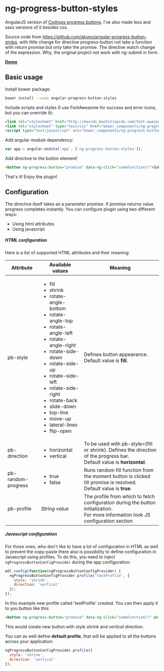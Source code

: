 # ng-progress-button-styles
AngularJS version of <a href="https://github.com/codrops/ProgressButtonStyles" target="_blank">Codrops progress buttons</a>.
I've also made less and sass versions of it besides css.

Source code from https://github.com/akveo/angular-progress-button-styles.
with little change for directive progress-button not take a function with return promise but only take the promise.
The directive watch change of the expression.
Why, the original project not work with ng-submit in form.

**[Demo][]**

Basic usage
---------------
Install bower package:
```bash
bower install --save angular-progress-button-styles
```
Include scripts and styles (I use FontAwesome for success and error icons, but you can override it):
```html
<link rel="stylesheet" href="http://maxcdn.bootstrapcdn.com/font-awesome/4.3.0/css/font-awesome.min.css">
<link rel="stylesheet" type="text/css" href="bower_components/ng-progress-button-styles/dist/ng-progress-button-styles.min.css">
<script type="text/javascript" src="bower_components/ng-progress-button-styles/dist/ng-progress-button-styles.min.js"></script>
```
Add angular module dependency:
```javascript
var app = angular.module('app', ['ng-progress-button-styles']);
```
Add directive to the button element!
```html
<button ng-progress-button="promise" data-ng-click="someFunction()">Submit</button>
```

That's it! Enjoy the plugin!

Configuration
-------------
The directive itself takes as a parameter promise. If promise returns value progress completes instantly.
You can configure plugin using two different ways:
* Using html attributes
* Using javascript

##### HTML configuration
Here is a list of supported HTML attributes and their meaning:

| Attribute | Available values | Meaning |
|---|---|---------|
| pb-style | <ul><li>fill</li><li>shrink</li><li>rotate-angle-bottom</li><li>rotate-angle-top</li><li>rotate-angle-left</li><li>rotate-angle-right</li><li>rotate-side-down</li><li>rotate-side-up</li><li>rotate-side-left</li><li>rotate-side-right</li><li>rotate-back</li><li>slide-down</li><li>top-line</li><li>move-up</li><li>lateral-lines</li><li>flip-open</li></ul> | Defines button appearance. Default value is <b>fill</b>. |
| pb-direction | <ul><li>horizontal</li><li>vertical</li></ul> | To be used with pb-style=(fill or shrink). Defines the direction of the progress bar.<br/> Default value is <b>horizontal</b>. |
| pb-random-progress | <ul><li>true</li><li>false</li></ul> | Runs random fill function from the moment button is clicked till promise is resolved.<br/> Default value is <b>true</b>. |
| pb-profile | _String value_ | The profile from which to fetch configuration during the button initialization.<br/> For more information look JS configuration section |
 
##### Javascript configuration
For those ones, who don't like to have a lot of configuration in HTML as well to prevent the copy-paste there also is possibility to define configuration in Javascript using profiles.
To do this, you need to inject `ngProgressButtonConfigProvider` during the app configuration:
```javascript
mdl.config(function(ngProgressButtonConfigProvider) {
  ngProgressButtonConfigProvider.profile('testProfile', {
    style: 'shrink',
    direction: 'vertical'
  });
});
```
In this example new profile called 'testProfile' created. You can then apply it to you button like this:
```html
<button ng-progress-button="promise" data-ng-click="someFunction()" pb-profile="testProfile">Submit</button>
```
This would create new button with style _shrink_ and _vertical_ direction.

You can as well define <b>default profile</b>, that will be applied to all the buttons across your application:
```javascript
ngProgressButtonConfigProvider.profile({
  style: 'shrink',
  direction: 'vertical'
});
```


[Demo]: http://redcastor.github.io/ng-progress-button-styles/demo/
